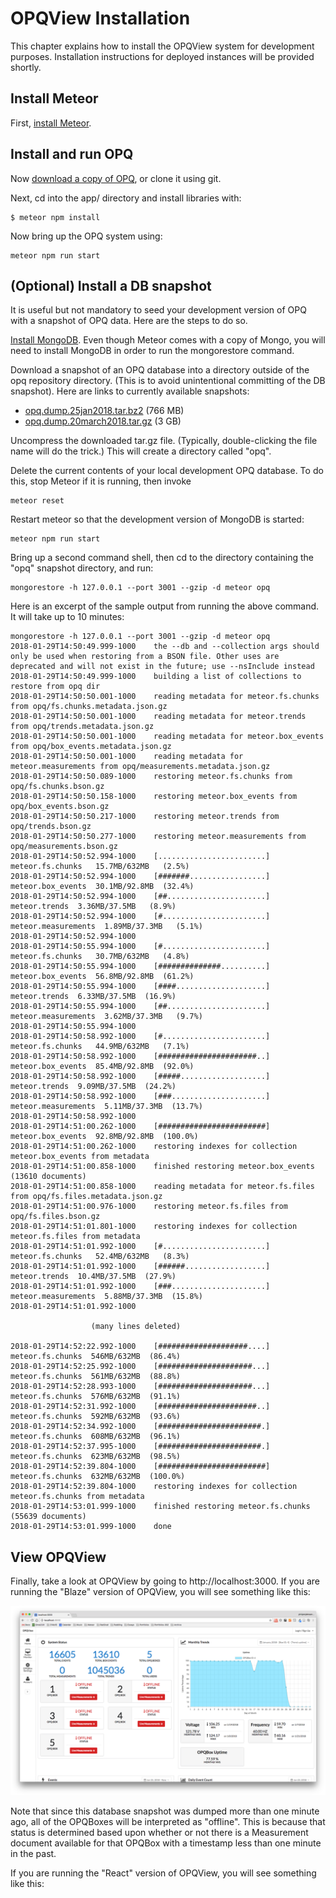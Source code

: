 # OPQView Installation

This chapter explains how to install the OPQView system for development purposes. Installation instructions for deployed instances will be provided shortly.

## Install Meteor

First, [install Meteor](https://www.meteor.com/install).


## Install and run OPQ

Now [download a copy of OPQ](https://github.com/openpowerquality/opq/archive/master.zip), or clone it using git.
  
Next, cd into the app/ directory and install libraries with:

```
$ meteor npm install
```

Now bring up the OPQ system using:

```
meteor npm run start
```

## (Optional) Install a DB snapshot

It is useful but not mandatory to seed your development version of OPQ with a snapshot of OPQ data. Here are the steps to do so. 

[Install MongoDB](https://docs.mongodb.com/manual/installation/).  Even though Meteor comes with a copy of Mongo, you will need to install MongoDB in order to run the mongorestore command.  

Download a snapshot of an OPQ database into a directory outside of the opq repository directory. (This is to avoid unintentional committing of the DB snapshot). Here are links to currently available snapshots:
 
   * [opq.dump.25jan2018.tar.bz2](https://drive.google.com/open?id=1qiq12WglZ3HdVCSskNH9uz2hNIZMICLe) (766 MB)
   * [opq.dump.20march2018.tar.gz](https://drive.google.com/open?id=1M1N_Z0w_BAlE5KoH0D0zUEcnjhCt7VK4) (3 GB)

Uncompress the downloaded tar.gz file. (Typically, double-clicking the file name will do the trick.) This will create a directory called "opq".

Delete the current contents of your local development OPQ database. To do this, stop Meteor if it is running, then invoke

```
meteor reset
```

Restart meteor so that the development version of MongoDB is started:

```
meteor npm run start
```

Bring up a second command shell, then cd to the directory containing the "opq" snapshot directory, and run:

```
mongorestore -h 127.0.0.1 --port 3001 --gzip -d meteor opq
```

Here is an excerpt of the sample output from running the above command. It will take up to 10 minutes:

```
mongorestore -h 127.0.0.1 --port 3001 --gzip -d meteor opq
2018-01-29T14:50:49.999-1000	the --db and --collection args should only be used when restoring from a BSON file. Other uses are deprecated and will not exist in the future; use --nsInclude instead
2018-01-29T14:50:49.999-1000	building a list of collections to restore from opq dir
2018-01-29T14:50:50.001-1000	reading metadata for meteor.fs.chunks from opq/fs.chunks.metadata.json.gz
2018-01-29T14:50:50.001-1000	reading metadata for meteor.trends from opq/trends.metadata.json.gz
2018-01-29T14:50:50.001-1000	reading metadata for meteor.box_events from opq/box_events.metadata.json.gz
2018-01-29T14:50:50.001-1000	reading metadata for meteor.measurements from opq/measurements.metadata.json.gz
2018-01-29T14:50:50.089-1000	restoring meteor.fs.chunks from opq/fs.chunks.bson.gz
2018-01-29T14:50:50.158-1000	restoring meteor.box_events from opq/box_events.bson.gz
2018-01-29T14:50:50.217-1000	restoring meteor.trends from opq/trends.bson.gz
2018-01-29T14:50:50.277-1000	restoring meteor.measurements from opq/measurements.bson.gz
2018-01-29T14:50:52.994-1000	[........................]     meteor.fs.chunks   15.7MB/632MB   (2.5%)
2018-01-29T14:50:52.994-1000	[#######.................]    meteor.box_events  30.1MB/92.8MB  (32.4%)
2018-01-29T14:50:52.994-1000	[##......................]        meteor.trends  3.36MB/37.5MB   (8.9%)
2018-01-29T14:50:52.994-1000	[#.......................]  meteor.measurements  1.89MB/37.3MB   (5.1%)
2018-01-29T14:50:52.994-1000	
2018-01-29T14:50:55.994-1000	[#.......................]     meteor.fs.chunks   30.7MB/632MB   (4.8%)
2018-01-29T14:50:55.994-1000	[##############..........]    meteor.box_events  56.8MB/92.8MB  (61.2%)
2018-01-29T14:50:55.994-1000	[####....................]        meteor.trends  6.33MB/37.5MB  (16.9%)
2018-01-29T14:50:55.994-1000	[##......................]  meteor.measurements  3.62MB/37.3MB   (9.7%)
2018-01-29T14:50:55.994-1000	
2018-01-29T14:50:58.992-1000	[#.......................]     meteor.fs.chunks   44.9MB/632MB   (7.1%)
2018-01-29T14:50:58.992-1000	[######################..]    meteor.box_events  85.4MB/92.8MB  (92.0%)
2018-01-29T14:50:58.992-1000	[#####...................]        meteor.trends  9.09MB/37.5MB  (24.2%)
2018-01-29T14:50:58.992-1000	[###.....................]  meteor.measurements  5.11MB/37.3MB  (13.7%)
2018-01-29T14:50:58.992-1000	
2018-01-29T14:51:00.262-1000	[########################]  meteor.box_events  92.8MB/92.8MB  (100.0%)
2018-01-29T14:51:00.262-1000	restoring indexes for collection meteor.box_events from metadata
2018-01-29T14:51:00.858-1000	finished restoring meteor.box_events (13610 documents)
2018-01-29T14:51:00.858-1000	reading metadata for meteor.fs.files from opq/fs.files.metadata.json.gz
2018-01-29T14:51:00.976-1000	restoring meteor.fs.files from opq/fs.files.bson.gz
2018-01-29T14:51:01.801-1000	restoring indexes for collection meteor.fs.files from metadata
2018-01-29T14:51:01.992-1000	[#.......................]     meteor.fs.chunks   52.4MB/632MB   (8.3%)
2018-01-29T14:51:01.992-1000	[######..................]        meteor.trends  10.4MB/37.5MB  (27.9%)
2018-01-29T14:51:01.992-1000	[###.....................]  meteor.measurements  5.88MB/37.3MB  (15.8%)
2018-01-29T14:51:01.992-1000	

                  (many lines deleted)

2018-01-29T14:52:22.992-1000	[####################....]  meteor.fs.chunks  546MB/632MB  (86.4%)
2018-01-29T14:52:25.992-1000	[#####################...]  meteor.fs.chunks  561MB/632MB  (88.8%)
2018-01-29T14:52:28.993-1000	[#####################...]  meteor.fs.chunks  576MB/632MB  (91.1%)
2018-01-29T14:52:31.992-1000	[######################..]  meteor.fs.chunks  592MB/632MB  (93.6%)
2018-01-29T14:52:34.992-1000	[#######################.]  meteor.fs.chunks  608MB/632MB  (96.1%)
2018-01-29T14:52:37.995-1000	[#######################.]  meteor.fs.chunks  623MB/632MB  (98.5%)
2018-01-29T14:52:39.804-1000	[########################]  meteor.fs.chunks  632MB/632MB  (100.0%)
2018-01-29T14:52:39.804-1000	restoring indexes for collection meteor.fs.chunks from metadata
2018-01-29T14:53:01.999-1000	finished restoring meteor.fs.chunks (55639 documents)
2018-01-29T14:53:01.999-1000	done
```

## View OPQView

Finally, take a look at OPQView by going to http://localhost:3000. If you are running the "Blaze" version of OPQView, you will see something like this:

<img src="opqview-home.png" >

Note that since this database snapshot was dumped more than one minute ago, all of the OPQBoxes will be interpreted as "offline".  This is because that status is determined based upon whether or not there is a Measurement document available for that OPQBox with a timestamp less than one minute in the past.

If you are running the "React" version of OPQView, you will see something like this:



 

